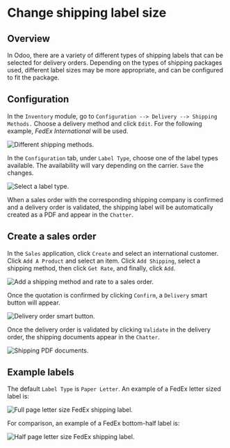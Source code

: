 # Change shipping label size

## Overview

In Odoo, there are a variety of different types of shipping labels that
can be selected for delivery orders. Depending on the types of shipping
packages used, different label sizes may be more appropriate, and can be
configured to fit the package.

## Configuration

In the `Inventory` module, go to `Configuration --> Delivery -->
Shipping Methods.` Choose a delivery method and click `Edit`. For the
following example, *FedEx International* will be used.

![Different shipping methods.](label_type/shipping-options.png)

In the `Configuration` tab, under `Label Type`, choose one of the label
types available. The availability will vary depending on the carrier.
`Save` the changes.

![Select a label type.](label_type/label-type-dropdown.png)

When a sales order with the corresponding shipping company is confirmed
and a delivery order is validated, the shipping label will be
automatically created as a PDF and appear in the `Chatter`.

## Create a sales order

In the `Sales` application, click `Create` and select an international
customer. Click `Add A Product` and select an item. Click `Add
Shipping`, select a shipping method, then click `Get Rate`, and finally,
click `Add`.

![Add a shipping method and rate to a sales
order.](label_type/shipping-rate.png)

Once the quotation is confirmed by clicking `Confirm`, a `Delivery`
smart button will appear.

![Delivery order smart button.](label_type/shipping-italy-so.png)

Once the delivery order is validated by clicking `Validate` in the
delivery order, the shipping documents appear in the `Chatter`.

![Shipping PDF documents.](label_type/shipping-pdfs.png)

## Example labels

The default `Label Type` is `Paper Letter`. An example of a FedEx letter
sized label is:

![Full page letter size FedEx shipping
label.](label_type/full-page-fedex.png)

For comparison, an example of a FedEx bottom-half label is:

![Half page letter size FedEx shipping
label.](label_type/half-page-fedex.png)
